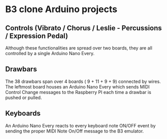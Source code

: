 # B3 clone Arduino projects

## Controls (Vibrato / Chorus / Leslie - Percussions / Expression Pedal)

Although these functionalities are spread over two boards, they are all controlled
by a single Arduino Nano Every.

## Drawbars

The 38 drawbars span over 4 boards ( 9 + 11 + 9 + 9) connected by wires.
The leftmost board houses an Arduino Nano Every which sends MIDI Control Change
messages to the Raspberry PI each time a drawbar is pushed or pulled.

## Keyboards

An Arduino Nano Every reacts to every keyboard note ON/OFF event by sending
the proper MIDI Note On/Off message to the B3 emulator.

